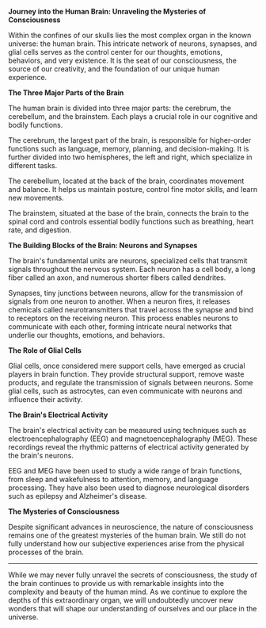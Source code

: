 **Journey into the Human Brain: Unraveling the Mysteries of Consciousness**

Within the confines of our skulls lies the most complex organ in the known universe: the human brain. This intricate network of neurons, synapses, and glial cells serves as the control center for our thoughts, emotions, behaviors, and very existence. It is the seat of our consciousness, the source of our creativity, and the foundation of our unique human experience.

**The Three Major Parts of the Brain**

The human brain is divided into three major parts: the cerebrum, the cerebellum, and the brainstem. Each plays a crucial role in our cognitive and bodily functions.

The cerebrum, the largest part of the brain, is responsible for higher-order functions such as language, memory, planning, and decision-making. It is further divided into two hemispheres, the left and right, which specialize in different tasks.

The cerebellum, located at the back of the brain, coordinates movement and balance. It helps us maintain posture, control fine motor skills, and learn new movements.

The brainstem, situated at the base of the brain, connects the brain to the spinal cord and controls essential bodily functions such as breathing, heart rate, and digestion.

**The Building Blocks of the Brain: Neurons and Synapses**

The brain's fundamental units are neurons, specialized cells that transmit signals throughout the nervous system. Each neuron has a cell body, a long fiber called an axon, and numerous shorter fibers called dendrites.

Synapses, tiny junctions between neurons, allow for the transmission of signals from one neuron to another. When a neuron fires, it releases chemicals called neurotransmitters that travel across the synapse and bind to receptors on the receiving neuron. This process enables neurons to communicate with each other, forming intricate neural networks that underlie our thoughts, emotions, and behaviors.

**The Role of Glial Cells**

Glial cells, once considered mere support cells, have emerged as crucial players in brain function. They provide structural support, remove waste products, and regulate the transmission of signals between neurons. Some glial cells, such as astrocytes, can even communicate with neurons and influence their activity.

**The Brain's Electrical Activity**

The brain's electrical activity can be measured using techniques such as electroencephalography (EEG) and magnetoencephalography (MEG). These recordings reveal the rhythmic patterns of electrical activity generated by the brain's neurons.

EEG and MEG have been used to study a wide range of brain functions, from sleep and wakefulness to attention, memory, and language processing. They have also been used to diagnose neurological disorders such as epilepsy and Alzheimer's disease.

**The Mysteries of Consciousness**

Despite significant advances in neuroscience, the nature of consciousness remains one of the greatest mysteries of the human brain. We still do not fully understand how our subjective experiences arise from the physical processes of the brain.

---

While we may never fully unravel the secrets of consciousness, the study of the brain continues to provide us with remarkable insights into the complexity and beauty of the human mind. As we continue to explore the depths of this extraordinary organ, we will undoubtedly uncover new wonders that will shape our understanding of ourselves and our place in the universe.